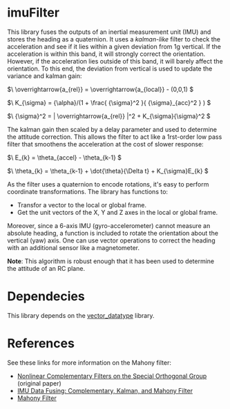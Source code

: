 # imuFilter
This library fuses the outputs of an inertial measurement unit (IMU) and stores the heading as a quaternion. It uses a _kalman-like_ filter to check the acceleration and see if it lies within a given deviation from 1g vertical. If the acceleration is within this band, it will strongly correct the orientation. However, if the acceleration lies outside of this band, it will barely affect the orientation. To this end, the deviation from vertical is used to update the variance and kalman gain: 

$\ \overrightarrow{a_{rel}} = \overrightarrow{a_{local}} - (0,0,1) $

$\ K_{\sigma} = {\alpha}/(1 + \frac{ {\sigma}^2 }{ {\sigma}_{acc}^2 } ) $

$\ {\sigma}^2 = | \overrightarrow{a_{rel}} |^2 + K_{\sigma}{\sigma}^2 $ 

The kalman gain then scaled by a delay parameter and used to determine the attitude correction. This allows the filter to act like a 1rst-order low pass filter that smoothens the acceleration at the cost of slower response: 

$\ E_{k} = \theta_{accel} - \theta_{k-1} $

$\ \theta_{k} = \theta_{k-1} + \dot{\theta}{\Delta t} + K_{\sigma}E_{k} $

As the filter uses a quaternion to encode rotations, it's easy to perform coordinate transformations. The library has functions to:
- Transfor a vector to the local or global frame.
- Get the unit vectors of the X, Y and Z axes in the local or global frame.

Moreover, since a 6-axis IMU (gyro-accelerometer) cannot measure an absolute heading, a function is included to rotate the orientation about the vertical (yaw) axis. One can use vector operations to correct the heading with an additional sensor like a magnetometer.

__Note__: This algorithm is robust enough that it has been used to determine the attitude of an RC plane.  

# Dependecies
This library depends on the [vector_datatype](https://github.com/RCmags/vector_datatype) library.

# References
See these links for more information on the Mahony filter:
- [Nonlinear Complementary Filters on the Special
Orthogonal Group](https://hal.archives-ouvertes.fr/hal-00488376/document) (original paper)
- [IMU Data Fusing: Complementary, Kalman, and Mahony Filter](http://www.olliw.eu/2013/imu-data-fusing/#chapter23)
- [Mahony Filter](https://nitinjsanket.github.io/tutorials/attitudeest/mahony)
